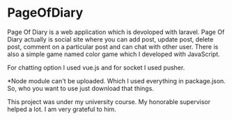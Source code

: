 # PageOfDiary
Page Of Diary is a web application which is devoloped with laravel.
Page Of Diary actually is social site where you can add post, update post, delete post,
comment on a particular post and can chat with other user.
There is also a simple game named color game which I developed with JavaScript.

For chatting option I used vue.js and for socket I used pusher.

*Node module can't be uploaded. Which I used everything in package.json.
So, who you want to use just download that things.

This project was under my university course. My honorable supervisor helped a lot. I am very grateful to him.
